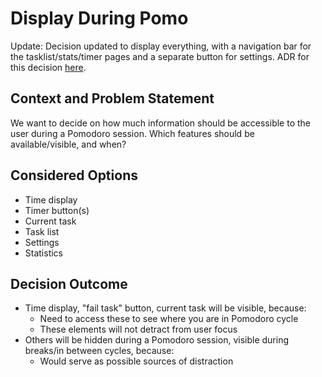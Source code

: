 # Display During Pomo

Update: Decision updated to display everything, with a navigation bar for the tasklist/stats/timer pages and a separate button for settings.
ADR for this decision [here](./022421-Invisible-Icons-Vs-Nav-Bar.md).

## Context and Problem Statement

We want to decide on how much information should be accessible to the user during a Pomodoro session.
Which features should be available/visible, and when?

## Considered Options

* Time display
* Timer button(s)
* Current task
* Task list
* Settings
* Statistics

## Decision Outcome

- Time display, "fail task" button, current task will be visible, because:
  - Need to access these to see where you are in Pomodoro cycle
  - These elements will not detract from user focus
- Others will be hidden during a Pomodoro session, visible during breaks/in between cycles, because:
  - Would serve as possible sources of distraction
